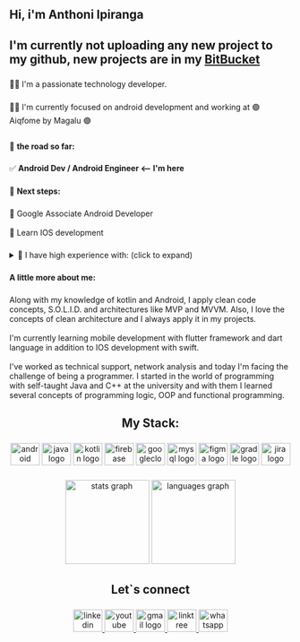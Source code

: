 <h2 align="left">Hi, i'm Anthoni Ipiranga</h2>

###

## I'm currently not uploading any new project to my github, new projects are in my [BitBucket](https://bitbucket.org/AnthoniIP)

###

<p align="left">👋🏻 I'm a passionate technology developer.</p>

###

<p align="left">💪🏻 I'm currently focused on android development and working at 🟣 Aiqfome by Magalu 🟣</p>

###

🚀 **the road so far:**

###

✅ **Android Dev / Android Engineer <-- I'm here**

###

🗾 **Next steps:**

###

<p align="left">📍 Google Associate Android Developer<br><br>📍 Learn IOS development</p>

###

<details>
  <summary>🔧 I have high experience with: (click to expand)</summary>
  <br>
  <p align="left">· Android SDK (Application,Activity,fragment,Service,ContentProvider)<br><br>· Android Jetpack(Room,Navigation,Compose)<br><br>· Android Studio<br><br>· Google API's (Google Maps SDK, Firebase)<br><br>· Clean code<br><br>· Clean Architecture<br><br>· Consumption of REST API's<br><br>· Object-oriented programming<br><br>· Functional programming<br><br>· Reactive programming<br><br>· Git/GitHub/GitLab/BitBucket<br><br>· GitFlow<br><br>· Dependency injection with Koin and hilt<br><br>· Java<br><br>· Kotlin<br><br>· Agile Methodologies (Scrum & Kanban)<br><br>· MVVM<br><br>· RxJava<br><br>· SOLID<br><br>· Coroutines</p>
  </details>

###

**A little more about me:**

###

<p align="left">Along with my knowledge of kotlin and Android, I apply clean code concepts, S.O.L.I.D. and architectures like MVP and MVVM. Also, I love the concepts of clean architecture and I always apply it in my projects.<br><br>I'm currently learning mobile development with flutter framework and dart language in addition to IOS development with swift.<br><br>  I've worked as technical support, network analysis and today I'm facing the challenge of being a programmer. I started in the world of programming with self-taught Java and C++ at the university and with them I learned several concepts of programming logic, OOP and functional programming.</p>

###

<h2 align="center">My Stack:</h2>

###

<div align="center">
  <img src="https://cdn.jsdelivr.net/gh/devicons/devicon/icons/android/android-original.svg" height="40" width="52" alt="android logo"  />
  <img src="https://cdn.jsdelivr.net/gh/devicons/devicon/icons/java/java-original.svg" height="40" width="52" alt="java logo"  />
  <img src="https://cdn.jsdelivr.net/gh/devicons/devicon/icons/kotlin/kotlin-original.svg" height="40" width="52" alt="kotlin logo"  />
  <img src="https://cdn.jsdelivr.net/gh/devicons/devicon/icons/firebase/firebase-plain.svg" height="40" width="52" alt="firebase logo"  />
  <img src="https://cdn.jsdelivr.net/gh/devicons/devicon/icons/googlecloud/googlecloud-original.svg" height="40" width="52" alt="googlecloud logo"  />
  <img src="https://cdn.jsdelivr.net/gh/devicons/devicon/icons/mysql/mysql-original.svg" height="40" width="52" alt="mysql logo"  />
  <img src="https://cdn.jsdelivr.net/gh/devicons/devicon/icons/figma/figma-original.svg" height="40" width="52" alt="figma logo"  />
  <img src="https://cdn.jsdelivr.net/gh/devicons/devicon/icons/gradle/gradle-plain.svg" height="40" width="52" alt="gradle logo"  />
  <img src="https://cdn.jsdelivr.net/gh/devicons/devicon/icons/jira/jira-original.svg" height="40" width="52" alt="jira logo"  />
</div>

###

<div align="center">
  <img src="https://github-readme-stats.vercel.app/api?hide_title=false&hide_rank=false&show_icons=true&include_all_commits=true&count_private=true&disable_animations=false&theme=dracula&locale=en&hide_border=false&username=AnthoniIP" height="150" alt="stats graph"  />
  <img src="https://github-readme-stats.vercel.app/api/top-langs?locale=en&hide_title=false&layout=compact&card_width=320&langs_count=5&theme=dracula&hide_border=false&username=AnthoniIP" height="150" alt="languages graph"  />
</div>

###

<h2 align="center">Let`s connect</h2>

###

<div align="center">
  <a href="https://www.linkedin.com/in/anthoniipiranga/" target="_blank">
    <img src="https://raw.githubusercontent.com/maurodesouza/profile-readme-generator/master/src/assets/icons/social/linkedin/default.svg" width="52" height="40" alt="linkedin logo"  />
  </a>
  <a href="https://www.youtube.com/channel/UCzCp52wboLCtBRsI4W7xD_w" target="_blank">
    <img src="https://raw.githubusercontent.com/maurodesouza/profile-readme-generator/master/src/assets/icons/social/youtube/default.svg" width="52" height="40" alt="youtube logo"  />
  </a>
  <a href="mailto:anthoni.ipiranga@gmail.com" target="_blank">
    <img src="https://raw.githubusercontent.com/maurodesouza/profile-readme-generator/master/src/assets/icons/social/gmail/default.svg" width="52" height="40" alt="gmail logo"  />
  </a>
  <a href="https://linktr.ee/anthoniip" target="_blank">
    <img src="https://raw.githubusercontent.com/maurodesouza/profile-readme-generator/master/src/assets/icons/social/linktree/default.svg" width="52" height="40" alt="linktree logo"  />
  </a>
  <a href="https://api.whatsapp.com/send?phone=5596981140696&text=Hi,%20Anthoni!" target="_blank">
    <img src="https://raw.githubusercontent.com/maurodesouza/profile-readme-generator/master/src/assets/icons/social/whatsapp/default.svg" width="52" height="40" alt="whatsapp logo"  />
  </a>
</div>

###
